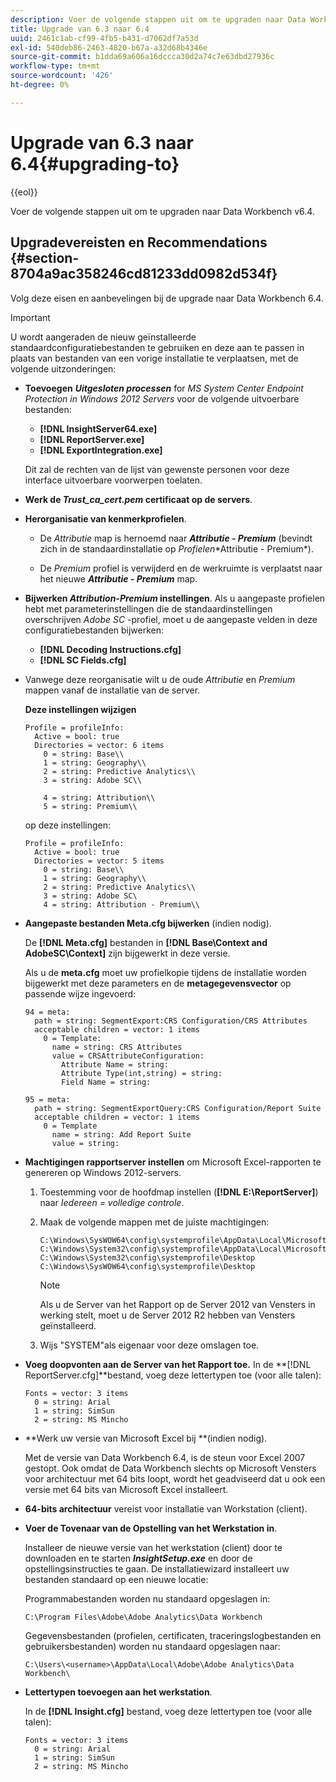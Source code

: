 ```yaml
---
description: Voer de volgende stappen uit om te upgraden naar Data Workbench v6.4.
title: Upgrade van 6.3 naar 6.4
uuid: 2461c1ab-cf99-4fb5-b431-d7062df7a53d
exl-id: 540deb86-2463-4820-b67a-a32d68b4346e
source-git-commit: b1dda69a606a16dccca30d2a74c7e63dbd27936c
workflow-type: tm+mt
source-wordcount: '426'
ht-degree: 0%

---
```


# Upgrade van 6.3 naar 6.4{#upgrading-to}

{{eol}}

Voer de volgende stappen uit om te upgraden naar Data Workbench v6.4.

## Upgradevereisten en Recommendations {#section-8704a9ac358246cd81233dd0982d534f}

Volg deze eisen en aanbevelingen bij de upgrade naar Data Workbench 6.4.

>[!IMPORTANT]
>
>U wordt aangeraden de nieuw geïnstalleerde standaardconfiguratiebestanden te gebruiken en deze aan te passen in plaats van bestanden van een vorige installatie te verplaatsen, met de volgende uitzonderingen:

* **Toevoegen** ***Uitgesloten processen*** for *MS System Center Endpoint Protection in Windows 2012 Servers* voor de volgende uitvoerbare bestanden:

   * **[!DNL InsightServer64.exe]**
   * **[!DNL ReportServer.exe]**
   * **[!DNL ExportIntegration.exe]**

   Dit zal de rechten van de lijst van gewenste personen voor deze interface uitvoerbare voorwerpen toelaten.

* **Werk de *Trust_ca_cert.pem* certificaat op de servers**.
* **Herorganisatie van kenmerkprofielen**.

   * De *Attributie* map is hernoemd naar ***Attributie - Premium*** (bevindt zich in de standaardinstallatie op *Profielen*\*Attributie - Premium*).

   * De *Premium* profiel is verwijderd en de werkruimte is verplaatst naar het nieuwe ***Attributie - Premium*** map.

* **Bijwerken *Attribution-Premium* instellingen**. Als u aangepaste profielen hebt met parameterinstellingen die de standaardinstellingen overschrijven *Adobe SC* -profiel, moet u de aangepaste velden in deze configuratiebestanden bijwerken:

   * **[!DNL Decoding Instructions.cfg]**
   * **[!DNL SC Fields.cfg]**

* Vanwege deze reorganisatie wilt u de oude *Attributie* en *Premium* mappen vanaf de installatie van de server.

   **Deze instellingen wijzigen**

   ```
   Profile = profileInfo:  
     Active = bool: true 
     Directories = vector: 6 items 
       0 = string: Base\\ 
       1 = string: Geography\\ 
       2 = string: Predictive Analytics\\ 
       3 = string: Adobe SC\\ 
   
       4 = string: Attribution\\ 
       5 = string: Premium\\
   ```

   op deze instellingen:

   ```
   Profile = profileInfo:  
     Active = bool: true 
     Directories = vector: 5 items 
       0 = string: Base\\ 
       1 = string: Geography\\ 
       2 = string: Predictive Analytics\\ 
       3 = string: Adobe SC\
       4 = string: Attribution - Premium\\
   ```

* **Aangepaste bestanden Meta.cfg bijwerken** (indien nodig).

   De **[!DNL Meta.cfg]** bestanden in **[!DNL Base\Context and AdobeSC\Context]** zijn bijgewerkt in deze versie.

   Als u de **meta.cfg** moet uw profielkopie tijdens de installatie worden bijgewerkt met deze parameters en de **metagegevensvector** op passende wijze ingevoerd:

   ```
   94 = meta: 
     path = string: SegmentExport:CRS Configuration/CRS Attributes 
     acceptable children = vector: 1 items 
       0 = Template: 
         name = string: CRS Attributes 
         value = CRSAttributeConfiguration: 
           Attribute Name = string: 
           Attribute Type(int,string) = string: 
           Field Name = string: 
   
   95 = meta: 
     path = string: SegmentExportQuery:CRS Configuration/Report Suite 
     acceptable children = vector: 1 items 
       0 = Template 
         name = string: Add Report Suite 
         value = string:
   ```

* **Machtigingen rapportserver instellen** om Microsoft Excel-rapporten te genereren op Windows 2012-servers.

   1. Toestemming voor de hoofdmap instellen (**[!DNL E:\ReportServer\]**) naar *Iedereen = volledige controle*.

   1. Maak de volgende mappen met de juiste machtigingen:

      ```
      C:\Windows\SysWOW64\config\systemprofile\AppData\Local\Microsoft\Windows\INetCac‌he 
      C:\Windows\System32\config\systemprofile\AppData\Local\Microsoft\Windows\INetCac‌he 
      C:\Windows\System32\config\systemprofile\Desktop 
      C:\Windows\SysWOW64\config\systemprofile\Desktop
      ```

      >[!NOTE]
      >
      >Als u de Server van het Rapport op de Server 2012 van Vensters in werking stelt, moet u de Server 2012 R2 hebben van Vensters geïnstalleerd.

   1. Wijs &quot;SYSTEM&quot;als eigenaar voor deze omslagen toe.

* **Voeg doopvonten aan de Server van het Rapport toe.** In de **[!DNL ReportServer.cfg]**bestand, voeg deze lettertypen toe (voor alle talen):

   ```
   Fonts = vector: 3 items 
     0 = string: Arial 
     1 = string: SimSun 
     2 = string: MS Mincho
   ```

* **Werk uw versie van Microsoft Excel bij **(indien nodig).

   Met de versie van Data Workbench 6.4, is de steun voor Excel 2007 gestopt. Ook omdat de Data Workbench slechts op Microsoft Vensters voor architectuur met 64 bits loopt, wordt het geadviseerd dat u ook een versie met 64 bits van Microsoft Excel installeert.

* **64-bits architectuur** vereist voor installatie van Workstation (client).
* **Voer de Tovenaar van de Opstelling van het Werkstation in**.

   Installeer de nieuwe versie van het werkstation (client) door te downloaden en te starten ***InsightSetup.exe*** en door de opstellingsinstructies te gaan. De installatiewizard installeert uw bestanden standaard op een nieuwe locatie:

   Programmabestanden worden nu standaard opgeslagen in:

   ```
   C:\Program Files\Adobe\Adobe Analytics\Data Workbench
   ```

   Gegevensbestanden (profielen, certificaten, traceringslogbestanden en gebruikersbestanden) worden nu standaard opgeslagen naar:

   ```
   C:\Users\<username>\AppData\Local\Adobe\Adobe Analytics\Data Workbench\
   ```

* **Lettertypen toevoegen aan het werkstation**.

   In de **[!DNL Insight.cfg]** bestand, voeg deze lettertypen toe (voor alle talen):

   ```
   Fonts = vector: 3 items 
     0 = string: Arial 
     1 = string: SimSun 
     2 = string: MS Mincho
   ```
